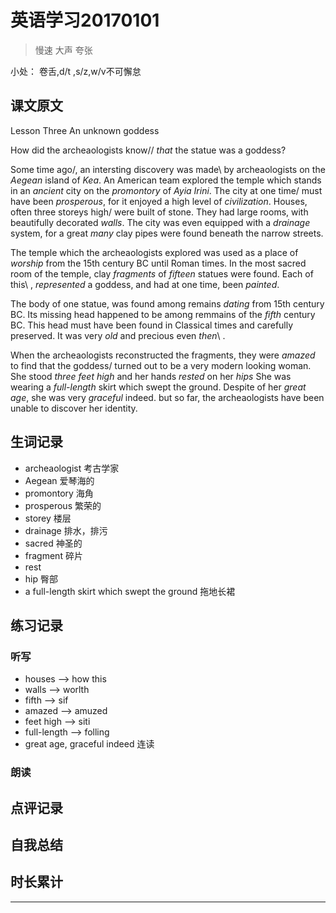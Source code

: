 # 英语学习20170101

> 慢速 大声 夸张

小处： 卷舌,d/t ,s/z,w/v不可懈怠

## 课文原文

Lesson Three  An unknown goddess

How did the archeaologists know//   _that_ the statue was a goddess?

Some time ago/, an intersting discovery  was made\  by archeaologists  on the _Aegean_ island of _Kea_.
An American team explored the temple  which stands  in an _ancient_ city on the _promontory_ of _Ayia Irini_.
The city  at one time/ must have been _prosperous_, for it enjoyed  a high level of _civilization_.
Houses, often three storeys high/   were  built of stone.
They had large rooms, with beautifully decorated _walls_.
The city was even equipped with a _drainage_ system, for a great _many_ clay pipes were  found beneath the narrow streets.

The temple which the archeaologists explored  was used as a place of _worship_    from the 15th century  BC   until   Roman times.
In the most sacred room  of the temple, clay _fragments_ of _fifteen_ statues were found.
Each of this\ , _represented_ a goddess, and had     at one time,  been _painted_.


The body of one statue, was found  among remains  _dating_ from   15th century BC. 
Its missing head   happened to be among remmains  of the _fifth_ century BC. 
This head  must have been found  in Classical times and carefully preserved.
It was very _old_ and precious even _then_\ .

When the archeaologists reconstructed the fragments, they were _amazed_  to find that the goddess/  turned out to be   a very modern looking woman.
She stood _three_ _feet high_ and her hands _rested_ on her _hips_
She was wearing a _full-length_ skirt  which swept the ground.
Despite of her _great age_, she was very _graceful_ indeed.
but so far, the archeaologists have been  unable to discover  her identity.

## 生词记录
* archeaologist 考古学家
* Aegean 爱琴海的
* promontory 海角
* prosperous 繁荣的
* storey 楼层
* drainage 排水，排污
* sacred 神圣的
* fragment 碎片
* rest 
* hip 臀部
* a full-length skirt which swept the ground 拖地长裙

## 练习记录

### 听写
* houses --> how this
* walls --> worlth
* fifth --> sif
* amazed --> amuzed
* feet high --> siti
* full-length --> folling
* great age, graceful indeed 连读

### 朗读

## 点评记录


## 自我总结

## 时长累计


---
